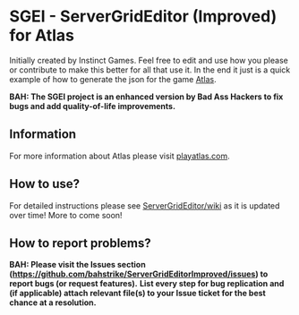 # SGEI - ServerGridEditor (Improved) for Atlas

Initially created by Instinct Games. Feel free to edit and use how you please or contribute to make this better for all that use it. In the end it just is a quick example of how to generate the json for the game [Atlas](https://playatlas.com).

**BAH: The SGEI project is an enhanced version by Bad Ass Hackers to fix bugs and add quality-of-life improvements.**

## Information
For more information about Atlas please visit [playatlas.com](https://playatlas.com).

## How to use?
For detailed instructions please see [ServerGridEditor/wiki](https://github.com/GrapeshotGames/ServerGridEditor/wiki) as it is updated over time! More to come soon!

## How to report problems?
**BAH: Please visit the Issues section (<https://github.com/bahstrike/ServerGridEditorImproved/issues>) to report bugs (or request features).**
**List every step for bug replication and (if applicable) attach relevant file(s) to your Issue ticket for the best chance at a resolution.**

